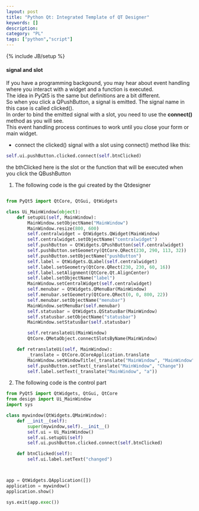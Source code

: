 ```yaml
---
layout: post
title: "Python Qt: Integrated Template of QT Designer"
keywords: [] 
description: 
category: "PL"
tags: ["python","script"]
---
```

{% include JB/setup %}


#### signal and slot
If you have a programming backgound, you may hear about event handling where you interact with a widget
and a function is executed. <br />
The idea in PyQt5 is the same but definitions are a bit different. <br />
So when you click a QPushButton, a signal is emitted. The signal name in this case is called clicked(). <br />
In order to bind the emitted signal with a slot, you need to use the **connect()** method as you will see. <br />
This event handling process continues to work until you close your form or main widget. <br />

+ connect the clicked() signal with a slot using connect() method like this:

```python
self.ui.pushButton.clicked.connect(self.btnClicked)
```
the bthClicked here is the slot or the function that will be executed when you click the QBushButton


1. The following code is the gui created by the Qtdesigner

```python

from PyQt5 import QtCore, QtGui, QtWidgets

class Ui_MainWindow(object):
    def setupUi(self, MainWindow):
        MainWindow.setObjectName("MainWindow")
        MainWindow.resize(800, 600)
        self.centralwidget = QtWidgets.QWidget(MainWindow)
        self.centralwidget.setObjectName("centralwidget")
        self.pushButton = QtWidgets.QPushButton(self.centralwidget)
        self.pushButton.setGeometry(QtCore.QRect(230, 290, 113, 32))
        self.pushButton.setObjectName("pushButton")
        self.label = QtWidgets.QLabel(self.centralwidget)
        self.label.setGeometry(QtCore.QRect(230, 230, 60, 16))
        self.label.setAlignment(QtCore.Qt.AlignCenter)
        self.label.setObjectName("label")
        MainWindow.setCentralWidget(self.centralwidget)
        self.menubar = QtWidgets.QMenuBar(MainWindow)
        self.menubar.setGeometry(QtCore.QRect(0, 0, 800, 22))
        self.menubar.setObjectName("menubar")
        MainWindow.setMenuBar(self.menubar)
        self.statusbar = QtWidgets.QStatusBar(MainWindow)
        self.statusbar.setObjectName("statusbar")
        MainWindow.setStatusBar(self.statusbar)

        self.retranslateUi(MainWindow)
        QtCore.QMetaObject.connectSlotsByName(MainWindow)

    def retranslateUi(self, MainWindow):
        _translate = QtCore.QCoreApplication.translate
        MainWindow.setWindowTitle(_translate("MainWindow", "MainWindow"))
        self.pushButton.setText(_translate("MainWindow", "Change"))
        self.label.setText(_translate("MainWindow", "a"))
```

2. The following code is the control part

```python
from PyQt5 import QtWidgets, QtGui, QtCore
from design import Ui_MainWindow
import sys

class mywindow(QtWidgets.QMainWindow):
    def __init__(self):
        super(mywindow,self).__init__()
        self.ui = Ui_MainWindow()
        self.ui.setupUi(self)
        self.ui.pushButton.clicked.connect(self.btnClicked)

    def btnClicked(self):
        self.ui.label.setText("changed")



app = QtWidgets.QApplication([])
application = mywindow()
application.show()

sys.exit(app.exec())
```







